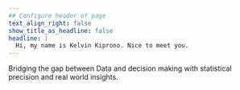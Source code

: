 ```yaml
---
## Configure header of page
text_align_right: false
show_title_as_headline: false
headline: |
  Hi, my name is Kelvin Kiprono. Nice to meet you.
---
```


<!-- this is a subheadline -->Bridging the gap between Data and decision making with statistical precision and real world insights.

